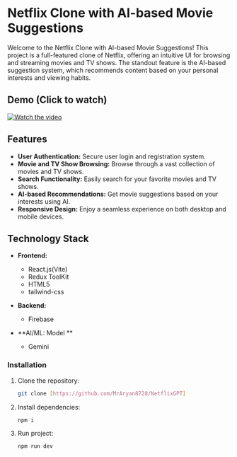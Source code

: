 # Netflix Clone with AI-based Movie Suggestions

Welcome to the Netflix Clone with AI-based Movie Suggestions! This project is a full-featured clone of Netflix, offering an intuitive UI for browsing and streaming movies and TV shows. The standout feature is the AI-based suggestion system, which recommends content based on your personal interests and viewing habits.

## Demo (Click to watch)
  [![Watch the video](https://img.youtube.com/vi/mR-BC553cEs/maxresdefault.jpg)](https://youtu.be/mR-BC553cEs)

## Features

- **User Authentication:** Secure user login and registration system.
- **Movie and TV Show Browsing:** Browse through a vast collection of movies and TV shows.
- **Search Functionality:** Easily search for your favorite movies and TV shows.
- **AI-based Recommendations:** Get movie suggestions based on your interests using AI.
- **Responsive Design:** Enjoy a seamless experience on both desktop and mobile devices.

## Technology Stack

- **Frontend:**
  - React.js(Vite)
  - Redux ToolKit
  - HTML5
  - tailwind-css

- **Backend:**
  - Firebase

- **AI/ML: Model **
  - Gemini

### Installation

1. Clone the repository:
   ```bash
   git clone [https://github.com/MrAryan8728/NetflixGPT]
2. Install dependencies:
   ```bash
   npm i 
3. Run project:
   ```bash
   npm run dev 
